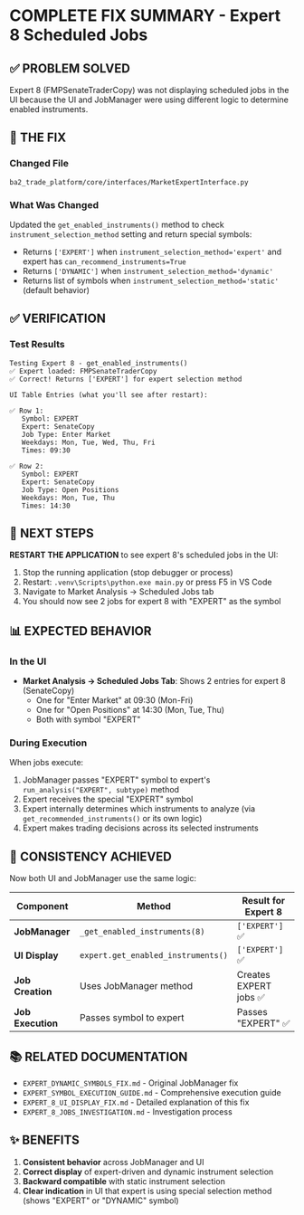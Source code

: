 # COMPLETE FIX SUMMARY - Expert 8 Scheduled Jobs

## ✅ PROBLEM SOLVED

Expert 8 (FMPSenateTraderCopy) was not displaying scheduled jobs in the UI because the UI and JobManager were using different logic to determine enabled instruments.

## 🔧 THE FIX

### Changed File
`ba2_trade_platform/core/interfaces/MarketExpertInterface.py`

### What Was Changed
Updated the `get_enabled_instruments()` method to check `instrument_selection_method` setting and return special symbols:
- Returns `['EXPERT']` when `instrument_selection_method='expert'` and expert has `can_recommend_instruments=True`
- Returns `['DYNAMIC']` when `instrument_selection_method='dynamic'`
- Returns list of symbols when `instrument_selection_method='static'` (default behavior)

## ✅ VERIFICATION

### Test Results
```
Testing Expert 8 - get_enabled_instruments()
✅ Expert loaded: FMPSenateTraderCopy
✅ Correct! Returns ['EXPERT'] for expert selection method

UI Table Entries (what you'll see after restart):

✅ Row 1:
   Symbol: EXPERT
   Expert: SenateCopy
   Job Type: Enter Market
   Weekdays: Mon, Tue, Wed, Thu, Fri
   Times: 09:30

✅ Row 2:
   Symbol: EXPERT
   Expert: SenateCopy
   Job Type: Open Positions
   Weekdays: Mon, Tue, Thu
   Times: 14:30
```

## 🚀 NEXT STEPS

**RESTART THE APPLICATION** to see expert 8's scheduled jobs in the UI:

1. Stop the running application (stop debugger or process)
2. Restart: `.venv\Scripts\python.exe main.py` or press F5 in VS Code
3. Navigate to Market Analysis → Scheduled Jobs tab
4. You should now see 2 jobs for expert 8 with "EXPERT" as the symbol

## 📊 EXPECTED BEHAVIOR

### In the UI
- **Market Analysis → Scheduled Jobs Tab**: Shows 2 entries for expert 8 (SenateCopy)
  - One for "Enter Market" at 09:30 (Mon-Fri)
  - One for "Open Positions" at 14:30 (Mon, Tue, Thu)
  - Both with symbol "EXPERT"

### During Execution
When jobs execute:
1. JobManager passes "EXPERT" symbol to expert's `run_analysis("EXPERT", subtype)` method
2. Expert receives the special "EXPERT" symbol
3. Expert internally determines which instruments to analyze (via `get_recommended_instruments()` or its own logic)
4. Expert makes trading decisions across its selected instruments

## 🎯 CONSISTENCY ACHIEVED

Now both UI and JobManager use the same logic:

| Component | Method | Result for Expert 8 |
|-----------|--------|-------------------|
| **JobManager** | `_get_enabled_instruments(8)` | `['EXPERT']` ✅ |
| **UI Display** | `expert.get_enabled_instruments()` | `['EXPERT']` ✅ |
| **Job Creation** | Uses JobManager method | Creates EXPERT jobs ✅ |
| **Job Execution** | Passes symbol to expert | Passes "EXPERT" ✅ |

## 📚 RELATED DOCUMENTATION

- `EXPERT_DYNAMIC_SYMBOLS_FIX.md` - Original JobManager fix
- `EXPERT_SYMBOL_EXECUTION_GUIDE.md` - Comprehensive execution guide
- `EXPERT_8_UI_DISPLAY_FIX.md` - Detailed explanation of this fix
- `EXPERT_8_JOBS_INVESTIGATION.md` - Investigation process

## ✨ BENEFITS

1. **Consistent behavior** across JobManager and UI
2. **Correct display** of expert-driven and dynamic instrument selection
3. **Backward compatible** with static instrument selection
4. **Clear indication** in UI that expert is using special selection method (shows "EXPERT" or "DYNAMIC" symbol)
